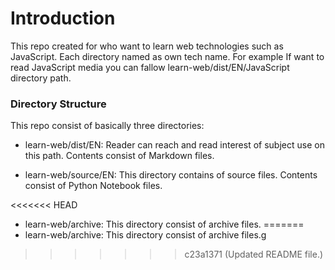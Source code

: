 # Introduction

This repo created for who want to learn web technologies such as JavaScript. Each directory named as own tech name. For example If want to read JavaScript media you can fallow learn-web/dist/EN/JavaScript directory path.

### Directory Structure

This repo consist of basically three directories:

- learn-web/dist/EN: Reader can reach and read interest of subject use on this path. Contents consist of Markdown files.

- learn-web/source/EN: This directory contains of source files. Contents consist of Python Notebook files.

<<<<<<< HEAD
- learn-web/archive: This directory consist of archive files.
=======
- learn-web/archive: This directory consist of archive files.g
>>>>>>> c23a1371 (Updated README file.)
